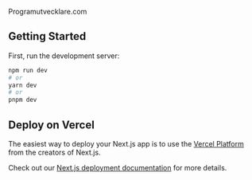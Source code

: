 Programutvecklare.com


## Getting Started

First, run the development server:

```bash
npm run dev  
# or
yarn dev   
# or
pnpm dev     
```   

## Deploy on Vercel

The easiest way to deploy your Next.js app is to use the [Vercel Platform](https://vercel.com/new?utm_medium=default-template&filter=next.js&utm_source=create-next-app&utm_campaign=create-next-app-readme) from the creators of Next.js.

Check out our [Next.js deployment documentation](https://nextjs.org/docs/deployment) for more details.
   
     
   
